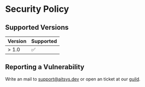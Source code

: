 # Security Policy

## Supported Versions

| Version | Supported          |
| ------- | ------------------ |
| > 1.0   | :white_check_mark: |

## Reporting a Vulnerability

Write an mail to support@aitsys.dev or open an ticket at our [guild](https://discord.gg/discatsharp).
